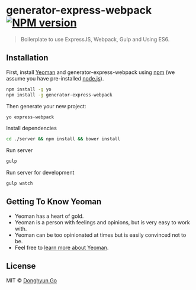 # generator-express-webpack [![NPM version][npm-image]][npm-url]
> Boilerplate to use ExpressJS, Webpack, Gulp and Using ES6.

## Installation

First, install [Yeoman](http://yeoman.io) and generator-express-webpack using [npm](https://www.npmjs.com/) (we assume you have pre-installed [node.js](https://nodejs.org/)).

```bash
npm install -g yo
npm install -g generator-express-webpack
```

Then generate your new project:

```bash
yo express-webpack
```

Install dependencies

```bash
cd ./server && npm install && bower install
```

Run server

```bash
gulp
```

Run server for development

```bash
gulp watch
```


## Getting To Know Yeoman

 * Yeoman has a heart of gold.
 * Yeoman is a person with feelings and opinions, but is very easy to work with.
 * Yeoman can be too opinionated at times but is easily convinced not to be.
 * Feel free to [learn more about Yeoman](http://yeoman.io/).

## License

MIT © [Donghyun Go](http://www.godong9.com)


[npm-image]: https://badge.fury.io/js/generator-express-webpack.svg
[npm-url]: https://npmjs.org/package/generator-express-webpack
[travis-image]: https://travis-ci.org/godong9/generator-express-webpack.svg?branch=master
[travis-url]: https://travis-ci.org/godong9/generator-express-webpack
[daviddm-image]: https://david-dm.org/godong9/generator-express-webpack.svg?theme=shields.io
[daviddm-url]: https://david-dm.org/godong9/generator-express-webpack
